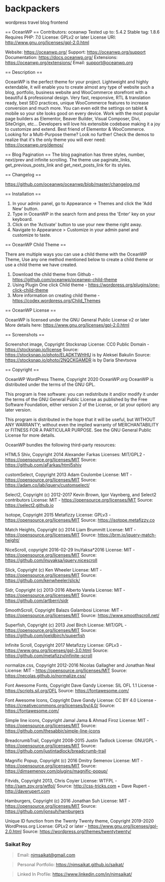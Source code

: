 # backpackers
wordpress travel blog frontend



== OceanWP ==
Contributors: oceanwp
Tested up to: 5.4.2
Stable tag: 1.8.6
Requires PHP: 7.0
License: GPLv2 or later
License URI: http://www.gnu.org/licenses/gpl-2.0.html


Website: https://oceanwp.org/
Support: https://oceanwp.org/support
Documentation: https://docs.oceanwp.org/
Extensions: https://oceanwp.org/extensions/
Email: support@oceanwp.org

== Description ==

OceanWP is the perfect theme for your project. Lightweight and highly extendable, it will enable you to create almost any type of website such a blog, portfolio, business website and WooCommerce storefront with a beautiful & professional design. Very fast, responsive, RTL & translation ready, best SEO practices, unique WooCommerce features to increase conversion and much more. You can even edit the settings on tablet & mobile so your site looks good on every device. Work with the most popular page builders as Elementor, Beaver Builder, Visual Composer, Divi, SiteOrigin, etc... Developers will love his extensible codebase making it a joy to customize and extend. Best friend of Elementor & WooCommerce. Looking for a Multi-Purpose theme? Look no further! Check the demos to realize that it's the only theme you will ever need: https://oceanwp.org/demos/

== Blog Pagination ==
The blog pagination has three styles, number, next/prev and infinite scrolling.
The theme use paginate_links, get_previous_posts_link and get_next_posts_link for its styles.

== Changelog ==

https://github.com/oceanwp/oceanwp/blob/master/changelog.md

== Installation ==

1. In your admin panel, go to Appearance -> Themes and click the 'Add New' button.
2. Type in OceanWP in the search form and press the 'Enter' key on your keyboard.
3. Click on the 'Activate' button to use your new theme right away.
4. Navigate to Appearance > Customize in your admin panel and customize to taste.

== OceanWP Child Theme ==

There are multiple ways you can use a child theme with the OceanWP Theme, Use any one method mentioned below to create a child theme or use a child theme we have created.

1. Download the child theme from Github - https://github.com/oceanwp/oceanwp-child-theme
2. Using Plugin One click Child theme - https://wordpress.org/plugins/one-click-child-theme
3. More information on creating child theme - https://codex.wordpress.org/Child_Themes

== OceanWP License ==

OceanWP is licensed under the GNU General Public License v2 or later
More details here: https://www.gnu.org/licenses/gpl-2.0.html

== Screenshots ==

Screenshot image, Copyright Stocksnap
License: CC0 Public Domain - https://stocksnap.io/license
Source: https://stocksnap.io/photo/ELADKTWHHU is by Aleksei Bakulin
Source: https://stocksnap.io/photo/2NQCKGAMDR is by Daria Shevtsova

== Copyright ==

OceanWP WordPress Theme, Copyright 2020 OceanWP.org
OceanWP is distributed under the terms of the GNU GPL.

This program is free software: you can redistribute it and/or modify
it under the terms of the GNU General Public License as published by
the Free Software Foundation, either version 2 of the License, or
(at your option) any later version.

This program is distributed in the hope that it will be useful,
but WITHOUT ANY WARRANTY; without even the implied warranty of
MERCHANTABILITY or FITNESS FOR A PARTICULAR PURPOSE. See the
GNU General Public License for more details.

OceanWP bundles the following third-party resources:

HTML5 Shiv, Copyright 2014 Alexander Farkas
Licenses: MIT/GPL2 - https://opensource.org/licenses/MIT
Source: https://github.com/aFarkas/html5shiv

customSelect, Copyright 2013 Adam Coulombe
License: MIT - https://opensource.org/licenses/MIT
Source: https://adam.co/lab/jquery/customselect/

Select2, Copyright (c) 2012-2017 Kevin Brown, Igor Vaynberg, and Select2 contributors
License: MIT - https://opensource.org/licenses/MIT
Source: https://select2.github.io

Isotope, Copyright 2015 Metafizzy
License: GPLv3 - https://opensource.org/licenses/MIT
Source: https://isotope.metafizzy.co

Match Heights, Copyright (c) 2014 Liam Brummitt
License: MIT - https://opensource.org/licenses/MIT
Source: https://brm.io/jquery-match-height/

NiceScroll, copyright 2016-02-29 InuYaksa*2016
License: MIT - https://opensource.org/licenses/MIT
Source: https://github.com/inuyaksa/jquery.nicescroll

Slick, Copyright (c) Ken Wheeler
License: MIT - https://opensource.org/licenses/MIT
Source: https://github.com/kenwheeler/slick/

Sidr, Copyright (c) 2013-2016 Alberto Varela
License: MIT - https://opensource.org/licenses/MIT
Source: https://github.com/artberri/sidr

SmoothScroll, Copyright Balazs Galambosi
License: MIT - https://opensource.org/licenses/MIT
Source: https://www.smoothscroll.net/

Superfish, Copyright (c) 2013 Joel Birch
License: MIT/GPL - https://opensource.org/licenses/MIT
Source: https://github.com/joeldbirch/superfish

Infinite Scroll, Copyright 2017 Metafizzy
License: GPLv3 - https://www.gnu.org/licenses/gpl-3.0.html
Source: https://github.com/metafizzy/infinite-scroll

normalize.css, Copyright 2012-2016 Nicolas Gallagher and Jonathan Neal
License: MIT - https://opensource.org/licenses/MIT
Source: https://necolas.github.io/normalize.css/

Font Awesome Fonts, Copyright Dave Gandy
License: SIL OFL 1.1 License - https://scripts.sil.org/OFL
Source: https://fontawesome.com/

Font Awesome Icons, Copyright Dave Gandy
License: CC BY 4.0 License - https://creativecommons.org/licenses/by/4.0/
Source: https://fontawesome.com/

Simple line icons, Copyright Jamal Jama & Ahmad Firoz
License: MIT - https://opensource.org/licenses/MIT
Source: https://github.com/thesabbir/simple-line-icons

BreadcrumbTrail, Copyright 2008-2015 Justin Tadlock
License: GNU/GPL - https://opensource.org/licenses/MIT
Source: https://github.com/justintadlock/breadcrumb-trail

Magnific Popup, Copyright (c) 2016 Dmitry Semenov
License: MIT - https://opensource.org/licenses/MIT
Source: https://dimsemenov.com/plugins/magnific-popup/

Fitvids, Copyright 2013, Chris Coyier
License: WTFPL - http://sam.zoy.org/wtfpl/
Source: http://css-tricks.com + Dave Rupert - http://daverupert.com

Hamburgers, Copyright (c) 2016 Jonathan Suh
License: MIT - https://opensource.org/licenses/MIT
Source: https://github.com/jonsuh/hamburgers

Unique ID function from the Twenty Twenty theme, Copyright 2019-2020 WordPress.org
License: GPLv2 or later - https://www.gnu.org/licenses/gpl-2.0.html
Source: https://wordpress.org/themes/twentytwenty/

  ### Saikat Roy

> Email: njmsaikat@gmail.com

> Personal Portfolio: https://njmsaikat.github.io/saikat/

> Linked In Profile: https://www.linkedin.com/in/njmsaikat/

